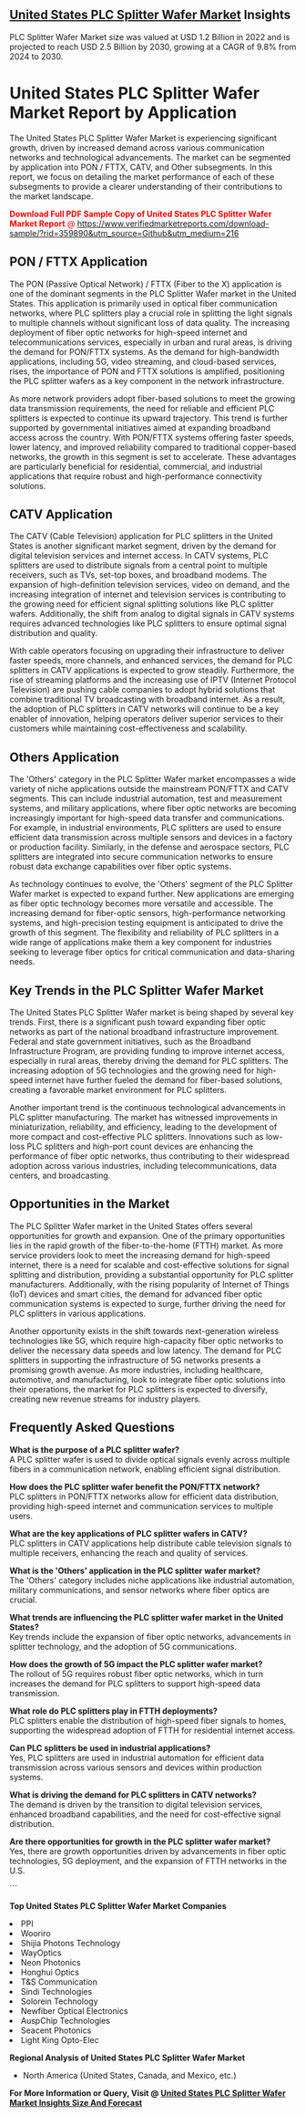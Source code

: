 <h2><a href="https://www.verifiedmarketreports.com/download-sample/?rid=359890&amp;utm_source=Github&amp;utm_medium=216" target="_blank">United States PLC Splitter Wafer Market</a> Insights</h2><p>PLC Splitter Wafer Market size was valued at USD 1.2 Billion in 2022 and is projected to reach USD 2.5 Billion by 2030, growing at a CAGR of 9.8% from 2024 to 2030.</p><p><h1>United States PLC Splitter Wafer Market Report by Application</h1><p>The United States PLC Splitter Wafer Market is experiencing significant growth, driven by increased demand across various communication networks and technological advancements. The market can be segmented by application into PON / FTTX, CATV, and Other subsegments. In this report, we focus on detailing the market performance of each of these subsegments to provide a clearer understanding of their contributions to the market landscape.</p><p><p><span class=""><span style="color: #ff0000;"><strong>Download Full PDF Sample Copy of United States PLC Splitter Wafer Market Report</strong> @ </span><a href="https://www.verifiedmarketreports.com/download-sample/?rid=359890&amp;utm_source=Github&amp;utm_medium=216" target="_blank">https://www.verifiedmarketreports.com/download-sample/?rid=359890&amp;utm_source=Github&amp;utm_medium=216</a></span></p></p><h2>PON / FTTX Application</h2><p>The PON (Passive Optical Network) / FTTX (Fiber to the X) application is one of the dominant segments in the PLC Splitter Wafer market in the United States. This application is primarily used in optical fiber communication networks, where PLC splitters play a crucial role in splitting the light signals to multiple channels without significant loss of data quality. The increasing deployment of fiber optic networks for high-speed internet and telecommunications services, especially in urban and rural areas, is driving the demand for PON/FTTX systems. As the demand for high-bandwidth applications, including 5G, video streaming, and cloud-based services, rises, the importance of PON and FTTX solutions is amplified, positioning the PLC splitter wafers as a key component in the network infrastructure.<br><p>As more network providers adopt fiber-based solutions to meet the growing data transmission requirements, the need for reliable and efficient PLC splitters is expected to continue its upward trajectory. This trend is further supported by governmental initiatives aimed at expanding broadband access across the country. With PON/FTTX systems offering faster speeds, lower latency, and improved reliability compared to traditional copper-based networks, the growth in this segment is set to accelerate. These advantages are particularly beneficial for residential, commercial, and industrial applications that require robust and high-performance connectivity solutions.</p><h2>CATV Application</h2><p>The CATV (Cable Television) application for PLC splitters in the United States is another significant market segment, driven by the demand for digital television services and internet access. In CATV systems, PLC splitters are used to distribute signals from a central point to multiple receivers, such as TVs, set-top boxes, and broadband modems. The expansion of high-definition television services, video on demand, and the increasing integration of internet and television services is contributing to the growing need for efficient signal splitting solutions like PLC splitter wafers. Additionally, the shift from analog to digital signals in CATV systems requires advanced technologies like PLC splitters to ensure optimal signal distribution and quality.<br><p>With cable operators focusing on upgrading their infrastructure to deliver faster speeds, more channels, and enhanced services, the demand for PLC splitters in CATV applications is expected to grow steadily. Furthermore, the rise of streaming platforms and the increasing use of IPTV (Internet Protocol Television) are pushing cable companies to adopt hybrid solutions that combine traditional TV broadcasting with broadband internet. As a result, the adoption of PLC splitters in CATV networks will continue to be a key enabler of innovation, helping operators deliver superior services to their customers while maintaining cost-effectiveness and scalability.</p><h2>Others Application</h2><p>The 'Others' category in the PLC Splitter Wafer market encompasses a wide variety of niche applications outside the mainstream PON/FTTX and CATV segments. This can include industrial automation, test and measurement systems, and military applications, where fiber optic networks are becoming increasingly important for high-speed data transfer and communications. For example, in industrial environments, PLC splitters are used to ensure efficient data transmission across multiple sensors and devices in a factory or production facility. Similarly, in the defense and aerospace sectors, PLC splitters are integrated into secure communication networks to ensure robust data exchange capabilities over fiber optic systems.<br><p>As technology continues to evolve, the 'Others' segment of the PLC Splitter Wafer market is expected to expand further. New applications are emerging as fiber optic technology becomes more versatile and accessible. The increasing demand for fiber-optic sensors, high-performance networking systems, and high-precision testing equipment is anticipated to drive the growth of this segment. The flexibility and reliability of PLC splitters in a wide range of applications make them a key component for industries seeking to leverage fiber optics for critical communication and data-sharing needs.</p><h2>Key Trends in the PLC Splitter Wafer Market</h2><p>The United States PLC Splitter Wafer market is being shaped by several key trends. First, there is a significant push toward expanding fiber optic networks as part of the national broadband infrastructure improvement. Federal and state government initiatives, such as the Broadband Infrastructure Program, are providing funding to improve internet access, especially in rural areas, thereby driving the demand for PLC splitters. The increasing adoption of 5G technologies and the growing need for high-speed internet have further fueled the demand for fiber-based solutions, creating a favorable market environment for PLC splitters.<br><p>Another important trend is the continuous technological advancements in PLC splitter manufacturing. The market has witnessed improvements in miniaturization, reliability, and efficiency, leading to the development of more compact and cost-effective PLC splitters. Innovations such as low-loss PLC splitters and high-port count devices are enhancing the performance of fiber optic networks, thus contributing to their widespread adoption across various industries, including telecommunications, data centers, and broadcasting.</p><h2>Opportunities in the Market</h2><p>The PLC Splitter Wafer market in the United States offers several opportunities for growth and expansion. One of the primary opportunities lies in the rapid growth of the fiber-to-the-home (FTTH) market. As more service providers look to meet the increasing demand for high-speed internet, there is a need for scalable and cost-effective solutions for signal splitting and distribution, providing a substantial opportunity for PLC splitter manufacturers. Additionally, with the rising popularity of Internet of Things (IoT) devices and smart cities, the demand for advanced fiber optic communication systems is expected to surge, further driving the need for PLC splitters in various applications.<br><p>Another opportunity exists in the shift towards next-generation wireless technologies like 5G, which require high-capacity fiber optic networks to deliver the necessary data speeds and low latency. The demand for PLC splitters in supporting the infrastructure of 5G networks presents a promising growth avenue. As more industries, including healthcare, automotive, and manufacturing, look to integrate fiber optic solutions into their operations, the market for PLC splitters is expected to diversify, creating new revenue streams for industry players.</p><h2>Frequently Asked Questions</h2><p><b>What is the purpose of a PLC splitter wafer?</b><br> A PLC splitter wafer is used to divide optical signals evenly across multiple fibers in a communication network, enabling efficient signal distribution.</p><p><b>How does the PLC splitter wafer benefit the PON/FTTX network?</b><br> PLC splitters in PON/FTTX networks allow for efficient data distribution, providing high-speed internet and communication services to multiple users.</p><p><b>What are the key applications of PLC splitter wafers in CATV?</b><br> PLC splitters in CATV applications help distribute cable television signals to multiple receivers, enhancing the reach and quality of services.</p><p><b>What is the 'Others' application in the PLC splitter wafer market?</b><br> The 'Others' category includes niche applications like industrial automation, military communications, and sensor networks where fiber optics are crucial.</p><p><b>What trends are influencing the PLC splitter wafer market in the United States?</b><br> Key trends include the expansion of fiber optic networks, advancements in splitter technology, and the adoption of 5G communications.</p><p><b>How does the growth of 5G impact the PLC splitter wafer market?</b><br> The rollout of 5G requires robust fiber optic networks, which in turn increases the demand for PLC splitters to support high-speed data transmission.</p><p><b>What role do PLC splitters play in FTTH deployments?</b><br> PLC splitters enable the distribution of high-speed fiber signals to homes, supporting the widespread adoption of FTTH for residential internet access.</p><p><b>Can PLC splitters be used in industrial applications?</b><br> Yes, PLC splitters are used in industrial automation for efficient data transmission across various sensors and devices within production systems.</p><p><b>What is driving the demand for PLC splitters in CATV networks?</b><br> The demand is driven by the transition to digital television services, enhanced broadband capabilities, and the need for cost-effective signal distribution.</p><p><b>Are there opportunities for growth in the PLC splitter wafer market?</b><br> Yes, there are growth opportunities driven by advancements in fiber optic technologies, 5G deployment, and the expansion of FTTH networks in the U.S.</p>```</p><p><strong>Top United States PLC Splitter Wafer Market Companies</strong></p><div data-test-id=""><p><li>PPI</li><li> Wooriro</li><li> Shijia Photons Technology</li><li> WayOptics</li><li> Neon Photonics</li><li> Honghui Optics</li><li> T&S Communication</li><li> Sindi Technologies</li><li> Solorein Technology</li><li> Newfiber Optical Electronics</li><li> AuspChip Technologies</li><li> Seacent Photonics</li><li> Light King Opto-Elec</li></p><div><strong>Regional Analysis of&nbsp;United States PLC Splitter Wafer Market</strong></div><ul><li dir="ltr"><p dir="ltr">North America&nbsp;(United States, Canada, and Mexico, etc.)</p></li></ul><p><strong>For More Information or Query, Visit @&nbsp;</strong><strong><a href="https://www.verifiedmarketreports.com/product/plc-splitter-wafer-market/?utm_source=Github&amp;utm_medium=216" target="_blank">United States PLC Splitter Wafer Market Insights Size And Forecast</a></strong></p></div>
